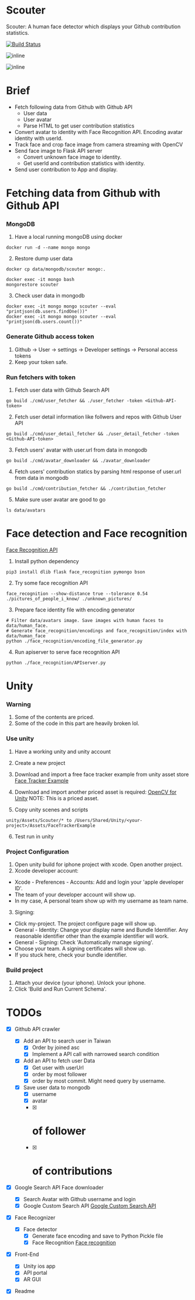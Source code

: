 Scouter
===

Scouter: A human face detector which displays your Github contribution statistics.

[![Build Status](https://travis-ci.org/chechiachang/scouter.svg?branch=master)](https://travis-ci.org/chechiachang/scouter)

![inline](docs/2000.jpeg)

![inline](docs/demo.png)

# Brief

- Fetch following data from Github with Github API
  - User data
  - User avatar
  - Parse HTML to get user contribution statistics
- Convert avatar to identity with Face Recognition API. Encoding avatar identity with userId.
- Track face and crop face image from camera streaming with OpenCV
- Send face image to Flask API server
  - Convert unknown face image to identity.
  - Get userId and contribution statistics with identity.
- Send user contribution to App and display.

# Fetching data from Github with Github API

### MongoDB

1. Have a local running mongoDB using docker
```
docker run -d --name mongo mongo
```

2. Restore dump user data
```
docker cp data/mongodb/scouter mongo:.

docker exec -it mongo bash
mongorestore scouter
```

3. Check user data in mongodb
```
docker exec -it mongo mongo scouter --eval "printjson(db.users.findOne())"
docker exec -it mongo mongo scouter --eval "printjson(db.users.count())"
```

### Generate Github access token

1. Github -> User -> settings -> Developer settings -> Personal access tokens
2. Keep your token safe.

### Run fetchers with token

1. Fetch user data with Github Search API
```
go build ./cmd/user_fetcher && ./user_fetcher -token <Github-API-token>
```

2. Fetch user detail information like follwers and repos with Github User API
```
go build ./cmd/user_detail_fetcher && ./user_detail_fetcher -token <Github-API-token>
```

3. Fetch users' avatar with user.url from data in mongodb
```
go build ./cmd/avatar_downloader && ./avatar_downloader
```

4. Fetch users' contribution statics by parsing html response of user.url from data in mongodb
```
go build ./cmd/contribution_fetcher && ./contribution_fetcher
```

5. Make sure user avatar are good to go
```
ls data/avatars
```

# Face detection and Face recognition

[Face Recognition API](https://Github.com/ageitgey/face_recognition)

1. Install python dependency
```
pip3 install dlib flask face_recognition pymongo bson
```

2. Try some face recognition API
```
face_recognition --show-distance true --tolerance 0.54 ./pictures_of_people_i_know/ ./unknown_pictures/
```

3. Prepare face identity file with encoding generator
```
# Filter data/avatars image. Save images with human faces to data/human_face.
# Generate face_recognition/encodings and face_recognition/index with data/human_face
python ./face_recognition/encoding_file_generator.py
```

4. Run apiserver to serve face recognition API
```
python ./face_recognition/APIserver.py
```

# Unity

### Warning

1. Some of the contents are priced.
2. Some of the code in this part are heavily broken lol.

### Use unity

1. Have a working unity and unity account

2. Create a new project

3. Download and import a free face tracker example from unity asset store
[Face Tracker Example](https://assetstore.unity.com/packages/templates/tutorials/facetracker-example-35284)

4. Download and import another priced asset is required: 
[OpenCV for Unity](https://assetstore.unity.com/packages/tools/integration/opencv-for-unity-21088)
NOTE: This is a priced asset.

5. Copy unity scenes and scripts
```
unity/Assets/Scouter/* to /Users/Shared/Unity/<your-project>/Assets/FaceTrackerExample
```

6. Test run in unity

### Project Configuration

1. Open unity build for iphone project with xcode. Open another project.
2. Xcode developer account:
  - Xcode - Preferences - Accounts: Add and login your 'apple developer ID'. 
  - The team of your developer account will show up. 
  - In my case, A personal team show up with my username as team name.
3. Signing:
  - Click my-project. The project configure page will show up.
  - General - Identity: Change your display name and Bundle Identifier. Any reasonable identifier other than the example identifier will work.
  - General - Signing: Check 'Automatically manage signing'.
  - Choose your team. A signing certificates will show up.
  - If you stuck here, check your bundle identifier.

### Build project

1. Attach your device (your iphone). Unlock your iphone.
2. Click 'Build and Run Current Schema'.

# TODOs

- [x] Github API crawler
  - [x] Add an API to search user in Taiwan 
    - [x] Order by joined asc
    - [x] Implement a API call with narrowed search condition
  - [x] Add an API to fetch user Data
    - [x] Get user with userUrl
    - [x] order by most follower
    - [x] order by most commit. Might need query by username.
  - [x] Save user data to mongodb
    - [x] username
    - [x] avatar
    - [x] # of follower
    - [x] # of contributions
- [x] Google Search API Face downloader
  - [x] Search Avatar with Github username and login
  - [x] Google Custom Search API
    [Google Custom Search API](https://developers.google.com/custom-search/docs/tutorial/introduction)
- [x] Face Recognizer
  - [x] Face detector
    - [x] Generate face encoding and save to Python Pickle file
    - [x] Face Recognition
      [Face recognition](https://Github.com/ageitgey/face_recognition)
- [x] Front-End
  - [x] Unity ios app
  - [x] API portal
  - [x] AR GUI
- [x] Readme


